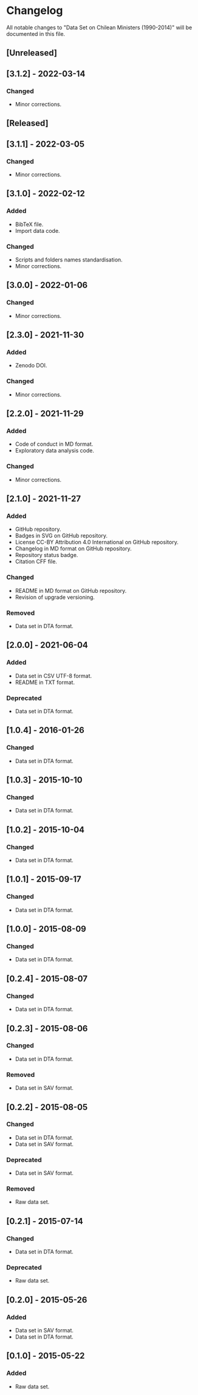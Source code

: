 # Changelog
All notable changes to "Data Set on Chilean Ministers (1990-2014)" will be documented in this file.

## [Unreleased]

## [3.1.2] - 2022-03-14
### Changed
- Minor corrections.

## [Released]

## [3.1.1] - 2022-03-05
### Changed
- Minor corrections.

## [3.1.0] - 2022-02-12
### Added
- BibTeX file.
- Import data code.
### Changed
- Scripts and folders names standardisation.
- Minor corrections.

## [3.0.0] - 2022-01-06
### Changed
- Minor corrections.

## [2.3.0] - 2021-11-30
### Added
- Zenodo DOI.
### Changed
- Minor corrections.

## [2.2.0] - 2021-11-29
### Added
- Code of conduct in MD format.
- Exploratory data analysis code.
### Changed
- Minor corrections.

## [2.1.0] - 2021-11-27
### Added
- GitHub repository.
- Badges in SVG on GitHub repository.
- License CC-BY Attribution 4.0 International on GitHub repository.
- Changelog in MD format on GitHub repository.
- Repository status badge.
- Citation CFF file.
### Changed
- README in MD format on GitHub repository.
- Revision of upgrade versioning.
### Removed
- Data set in DTA format.

## [2.0.0] - 2021-06-04
### Added
- Data set in CSV UTF-8 format.
- README in TXT format.
### Deprecated
- Data set in DTA format.

## [1.0.4] - 2016-01-26
### Changed
- Data set in DTA format.

## [1.0.3] - 2015-10-10
### Changed
- Data set in DTA format.

## [1.0.2] - 2015-10-04
### Changed
- Data set in DTA format.

## [1.0.1] - 2015-09-17
### Changed
- Data set in DTA format.

## [1.0.0] - 2015-08-09
### Changed
- Data set in DTA format.

## [0.2.4] - 2015-08-07
### Changed
- Data set in DTA format.

## [0.2.3] - 2015-08-06
### Changed
- Data set in DTA format.
### Removed
- Data set in SAV format.

## [0.2.2] - 2015-08-05
### Changed
- Data set in DTA format.
- Data set in SAV format.
### Deprecated
- Data set in SAV format.
### Removed
- Raw data set.

## [0.2.1] - 2015-07-14
### Changed
- Data set in DTA format.
### Deprecated
- Raw data set.

## [0.2.0] - 2015-05-26
### Added
- Data set in SAV format.
- Data set in DTA format.

## [0.1.0] - 2015-05-22
### Added
- Raw data set.
